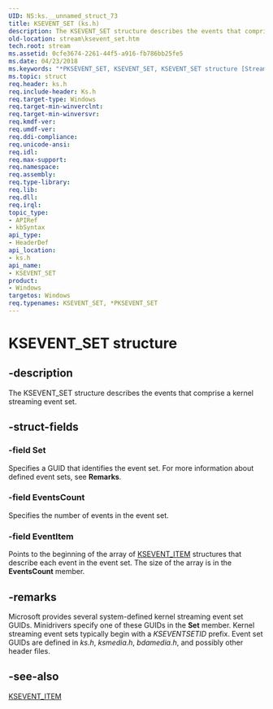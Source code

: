```yaml
---
UID: NS:ks.__unnamed_struct_73
title: KSEVENT_SET (ks.h)
description: The KSEVENT_SET structure describes the events that comprise a kernel streaming event set.
old-location: stream\ksevent_set.htm
tech.root: stream
ms.assetid: 0cfe3674-2261-44f5-a916-fb786bb25fe5
ms.date: 04/23/2018
ms.keywords: "*PKSEVENT_SET, KSEVENT_SET, KSEVENT_SET structure [Streaming Media Devices], PKSEVENT_SET, PKSEVENT_SET structure pointer [Streaming Media Devices], ks-struct_f3a678ec-93b4-4b60-959a-ca750b4ac4c2.xml, ks/KSEVENT_SET, ks/PKSEVENT_SET, stream.ksevent_set"
ms.topic: struct
req.header: ks.h
req.include-header: Ks.h
req.target-type: Windows
req.target-min-winverclnt: 
req.target-min-winversvr: 
req.kmdf-ver: 
req.umdf-ver: 
req.ddi-compliance: 
req.unicode-ansi: 
req.idl: 
req.max-support: 
req.namespace: 
req.assembly: 
req.type-library: 
req.lib: 
req.dll: 
req.irql: 
topic_type:
- APIRef
- kbSyntax
api_type:
- HeaderDef
api_location:
- ks.h
api_name:
- KSEVENT_SET
product:
- Windows
targetos: Windows
req.typenames: KSEVENT_SET, *PKSEVENT_SET
---
```


# KSEVENT_SET structure


## -description


The KSEVENT_SET structure describes the events that comprise a kernel streaming event set.


## -struct-fields




### -field Set

Specifies a GUID that identifies the event set. For more information about defined event sets, see <b>Remarks</b>.


### -field EventsCount

Specifies the number of events in the event set.


### -field EventItem

Points to the beginning of the array of <a href="https://docs.microsoft.com/windows-hardware/drivers/ddi/content/ks/ns-ks-ksevent_item">KSEVENT_ITEM</a> structures that describe each event in the event set. The size of the array is in the <b>EventsCount</b> member.


## -remarks



Microsoft provides several system-defined kernel streaming event set GUIDs. Minidrivers specify one of these GUIDs in the <b>Set</b> member. Kernel streaming event sets typically begin with a <i>KSEVENTSETID</i> prefix. Event set GUIDs are defined in <i>ks.h</i>, <i>ksmedia.h</i>, <i>bdamedia.h</i>, and possibly other header files.




## -see-also




<a href="https://docs.microsoft.com/windows-hardware/drivers/ddi/content/ks/ns-ks-ksevent_item">KSEVENT_ITEM</a>
 

 

